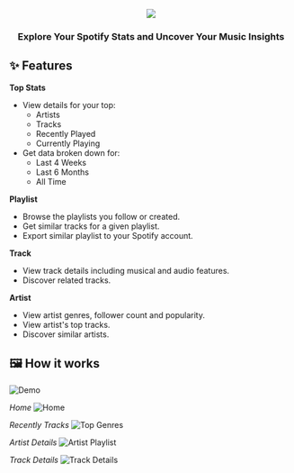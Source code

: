 <p align="center"><img src="https://raw.githubusercontent.com/lrmn7/mewstify/main/images/preview.png" ></p>
<h3 align="center">Explore Your Spotify Stats and Uncover Your Music Insights</h3>

## ✨ Features

**Top Stats**

- View details for your top:
  - Artists
  - Tracks
  - Recently Played
  - Currently Playing
- Get data broken down for:
  - Last 4 Weeks
  - Last 6 Months
  - All Time

**Playlist**

- Browse the playlists you follow or created.
- Get similar tracks for a given playlist.
- Export similar playlist to your Spotify account.

**Track**

- View track details including musical and audio features.
- Discover related tracks.

**Artist**

- View artist genres, follower count and popularity.
- View artist's top tracks.
- Discover similar artists.

## :framed_picture: How it works

![Demo](https://raw.githubusercontent.com/lrmn7/mewstify/main/images/preview.gif)

*Home*
![Home](https://raw.githubusercontent.com/lrmn7/mewstify/main/images/home.png)

*Recently Tracks*
![Top Genres](https://raw.githubusercontent.com/lrmn7/mewstify/main/images/recently_tracks.png)

*Artist Details*
![Artist Playlist](https://raw.githubusercontent.com/lrmn7/mewstify/main/images/artist_details.png)

*Track Details*
![Track Details](https://raw.githubusercontent.com/lrmn7/mewstify/main/images/track_details.png)